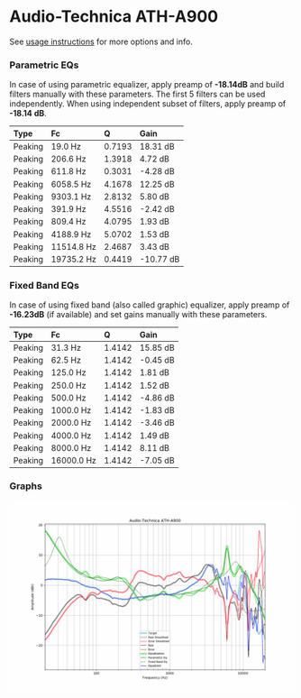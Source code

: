# Audio-Technica ATH-A900
See [usage instructions](https://github.com/jaakkopasanen/AutoEq#usage) for more options and info.

### Parametric EQs
In case of using parametric equalizer, apply preamp of **-18.14dB** and build filters manually
with these parameters. The first 5 filters can be used independently.
When using independent subset of filters, apply preamp of **-18.14 dB**.

| Type    | Fc         |      Q | Gain      |
|:--------|:-----------|:-------|:----------|
| Peaking | 19.0 Hz    | 0.7193 | 18.31 dB  |
| Peaking | 206.6 Hz   | 1.3918 | 4.72 dB   |
| Peaking | 611.8 Hz   | 0.3031 | -4.28 dB  |
| Peaking | 6058.5 Hz  | 4.1678 | 12.25 dB  |
| Peaking | 9303.1 Hz  | 2.8132 | 5.80 dB   |
| Peaking | 391.9 Hz   | 4.5516 | -2.42 dB  |
| Peaking | 809.4 Hz   | 4.0795 | 1.93 dB   |
| Peaking | 4188.9 Hz  | 5.0702 | 1.53 dB   |
| Peaking | 11514.8 Hz | 2.4687 | 3.43 dB   |
| Peaking | 19735.2 Hz | 0.4419 | -10.77 dB |

### Fixed Band EQs
In case of using fixed band (also called graphic) equalizer, apply preamp of **-16.23dB**
(if available) and set gains manually with these parameters.

| Type    | Fc         |      Q | Gain     |
|:--------|:-----------|:-------|:---------|
| Peaking | 31.3 Hz    | 1.4142 | 15.85 dB |
| Peaking | 62.5 Hz    | 1.4142 | -0.45 dB |
| Peaking | 125.0 Hz   | 1.4142 | 1.81 dB  |
| Peaking | 250.0 Hz   | 1.4142 | 1.52 dB  |
| Peaking | 500.0 Hz   | 1.4142 | -4.86 dB |
| Peaking | 1000.0 Hz  | 1.4142 | -1.83 dB |
| Peaking | 2000.0 Hz  | 1.4142 | -3.46 dB |
| Peaking | 4000.0 Hz  | 1.4142 | 1.49 dB  |
| Peaking | 8000.0 Hz  | 1.4142 | 8.11 dB  |
| Peaking | 16000.0 Hz | 1.4142 | -7.05 dB |

### Graphs
![](./Audio-Technica%20ATH-A900.png)